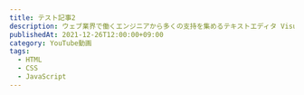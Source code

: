 ```yaml
---
title: テスト記事2
description: ウェブ業界で働くエンジニアから多くの支持を集めるテキストエディタ Visual Studio Code(VS Code) の導入方法を解説します！
publishedAt: 2021-12-26T12:00:00+09:00
category: YouTube動画
tags:
  - HTML
  - CSS
  - JavaScript
---
```

